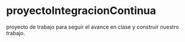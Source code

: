 # proyectoIntegracionContinua
proyecto de trabajo para seguir el avance en clase y construir nuestro trabajo.
